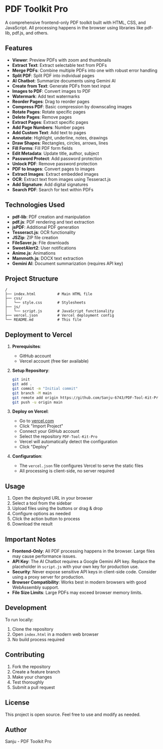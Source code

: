 # PDF Toolkit Pro

A comprehensive frontend-only PDF toolkit built with HTML, CSS, and JavaScript. All processing happens in the browser using libraries like pdf-lib, pdf.js, and others.

## Features

- **Viewer**: Preview PDFs with zoom and thumbnails
- **Extract Text**: Extract selectable text from PDFs
- **Merge PDFs**: Combine multiple PDFs into one with robust error handling
- **Split PDF**: Split PDF into individual pages
- **AI Chatbot**: Summarize documents using Gemini AI
- **Create from Text**: Generate PDFs from text input
- **Images to PDF**: Convert images to PDF
- **Watermark**: Add text watermarks
- **Reorder Pages**: Drag to reorder pages
- **Compress PDF**: Basic compression by downscaling images
- **Rotate Pages**: Rotate specific pages
- **Delete Pages**: Remove pages
- **Extract Pages**: Extract specific pages
- **Add Page Numbers**: Number pages
- **Add Custom Text**: Add text to pages
- **Annotate**: Highlight, underline, notes, drawings
- **Draw Shapes**: Rectangles, circles, arrows, lines
- **Fill Forms**: Fill PDF form fields
- **Edit Metadata**: Update title, author, subject
- **Password Protect**: Add password protection
- **Unlock PDF**: Remove password protection
- **PDF to Images**: Convert pages to images
- **Extract Images**: Extract embedded images
- **OCR**: Extract text from images using Tesseract.js
- **Add Signature**: Add digital signatures
- **Search PDF**: Search for text within PDFs

## Technologies Used

- **pdf-lib**: PDF creation and manipulation
- **pdf.js**: PDF rendering and text extraction
- **jsPDF**: Additional PDF generation
- **Tesseract.js**: OCR functionality
- **JSZip**: ZIP file creation
- **FileSaver.js**: File downloads
- **SweetAlert2**: User notifications
- **Anime.js**: Animations
- **Mammoth.js**: DOCX text extraction
- **Gemini AI**: Document summarization (requires API key)

## Project Structure

```
/
├── index.html          # Main HTML file
├── css/
│   └── style.css       # Stylesheets
├── js/
│   └── script.js       # JavaScript functionality
├── vercel.json         # Vercel deployment config
└── README.md           # This file
```

## Deployment to Vercel

1. **Prerequisites**:
   - GitHub account
   - Vercel account (free tier available)

2. **Setup Repository**:
   ```bash
   git init
   git add .
   git commit -m "Initial commit"
   git branch -M main
   git remote add origin https://github.com/Sanju-6743/PDF-Tool-Kit-Pro.git
   git push -u origin main
   ```

3. **Deploy on Vercel**:
   - Go to [vercel.com](https://vercel.com)
   - Click "Import Project"
   - Connect your GitHub account
   - Select the repository `PDF-Tool-Kit-Pro`
   - Vercel will automatically detect the configuration
   - Click "Deploy"

4. **Configuration**:
   - The `vercel.json` file configures Vercel to serve the static files
   - All processing is client-side, no server required

## Usage

1. Open the deployed URL in your browser
2. Select a tool from the sidebar
3. Upload files using the buttons or drag & drop
4. Configure options as needed
5. Click the action button to process
6. Download the result

## Important Notes

- **Frontend-Only**: All PDF processing happens in the browser. Large files may cause performance issues.
- **API Key**: The AI Chatbot requires a Google Gemini API key. Replace the placeholder in `script.js` with your own key for production use.
- **Security**: Never expose sensitive API keys in client-side code. Consider using a proxy server for production.
- **Browser Compatibility**: Works best in modern browsers with good WebAssembly support.
- **File Size Limits**: Large PDFs may exceed browser memory limits.

## Development

To run locally:
1. Clone the repository
2. Open `index.html` in a modern web browser
3. No build process required

## Contributing

1. Fork the repository
2. Create a feature branch
3. Make your changes
4. Test thoroughly
5. Submit a pull request

## License

This project is open source. Feel free to use and modify as needed.

## Author

Sanju - PDF Toolkit Pro
